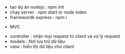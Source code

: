 - tạo dự án nodejs : npm init
- chạy server : npm start or node index
- framewordk express : npm i

* MVC

- controller : nhận mọi request từ client và xử lý request
- models : Nơi lưu trữ dữ liệu
- view : hiển thị dữ liệu cho client
